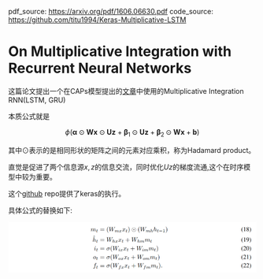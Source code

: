 pdf_source: https://arxiv.org/pdf/1606.06630.pdf
code_source: https://github.com/titu1994/Keras-Multiplicative-LSTM
# On Multiplicative Integration with Recurrent Neural Networks

这篇论文提出一个在CAPs模型提出的[文章](../Planning_Control_DL/Composable_Action-Conditioned_Predictors_Flexible_Off-Policy_Learning_for_Robot_Navigation.md)中使用的Multiplicative Integration RNN(LSTM, GRU)


本质公式就是

$$
\phi\left(\boldsymbol{\alpha} \odot \mathbf{W} \boldsymbol{x} \odot \mathbf{U} \boldsymbol{z}+\boldsymbol{\beta}_{1} \odot \mathbf{U} \boldsymbol{z}+\boldsymbol{\beta}_{2} \odot \mathbf{W} \boldsymbol{x}+\boldsymbol{b}\right)
$$

其中$\odot$表示的是相同形状的矩阵之间的元素对应乘积，称为Hadamard product。

直觉是促进了两个信息源$x, z$的信息交流，同时优化$Uz$的梯度流通,这个在时序模型中较为重要。

这个[github](https://github.com/titu1994/Keras-Multiplicative-LSTM) repo提供了keras的执行。

具体公式的替换如下:

![image](res/MultiplicativeLSTM.png)
